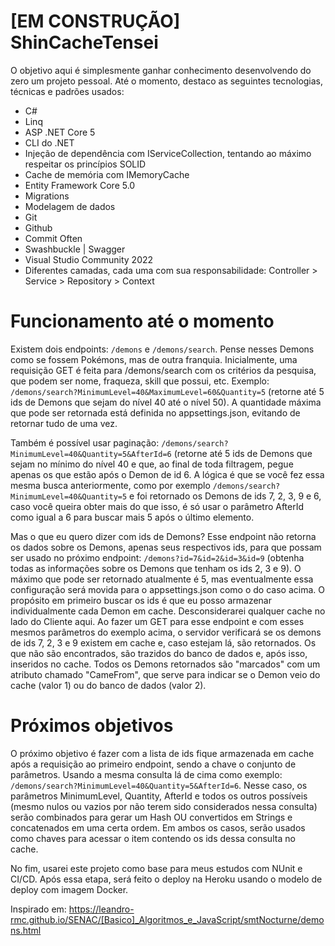 # [EM CONSTRUÇÃO] ShinCacheTensei

O objetivo aqui é simplesmente ganhar conhecimento desenvolvendo do zero um projeto pessoal.
Até o momento, destaco as seguintes tecnologias, técnicas e padrões usados: 

- C#
- Linq
- ASP .NET Core 5
- CLI do .NET
- Injeção de dependência com IServiceCollection, tentando ao máximo respeitar os princípios SOLID
- Cache de memória com IMemoryCache
- Entity Framework Core 5.0
- Migrations
- Modelagem de dados
- Git
- Github
- Commit Often
- Swashbuckle | Swagger
- Visual Studio Community 2022
- Diferentes camadas, cada uma com sua responsabilidade: Controller > Service > Repository > Context

# Funcionamento até o momento

Existem dois endpoints: ```/demons``` e ```/demons/search```. Pense nesses Demons como se fossem Pokémons, mas de outra franquia. Inicialmente, uma requisição GET é feita para /demons/search com os critérios da pesquisa, que podem ser nome, fraqueza, skill que possui, etc. Exemplo: ```/demons/search?MinimumLevel=40&MaximumLevel=60&Quantity=5``` (retorne até 5 ids de Demons que sejam do nível 40 até o nível 50). A quantidade máxima que pode ser retornada está definida no appsettings.json, evitando de retornar tudo de uma vez.

Também é possível usar paginação: ```/demons/search?MinimumLevel=40&Quantity=5&AfterId=6``` (retorne até 5 ids de Demons que sejam no mínimo do nível 40 e que, ao final de toda filtragem, pegue apenas os que estão após o Demon de id 6. A lógica é que se você fez essa mesma busca anteriormente, como por exemplo ```/demons/search?MinimumLevel=40&Quantity=5``` e foi retornado os Demons de ids 7, 2, 3, 9 e 6, caso você queira obter mais do que isso, é só usar o parâmetro AfterId como igual a 6 para buscar mais 5 após o último elemento.

Mas o que eu quero dizer com ids de Demons? Esse endpoint não retorna os dados sobre os Demons, apenas seus respectivos ids, para que possam ser usado no próximo endpoint: ```/demons?id=7&id=2&id=3&id=9``` (obtenha todas as informações sobre os Demons que tenham os ids 2, 3 e 9). O máximo que pode ser retornado atualmente é 5, mas eventualmente essa configuração será movida para o appsettings.json como o do caso acima. O propósito em primeiro buscar os ids é que eu posso armazenar individualmente cada Demon em cache. Desconsiderarei qualquer cache no lado do Cliente aqui. Ao fazer um GET para esse endpoint e com esses mesmos parâmetros do exemplo acima, o servidor verificará se os demons de ids 7, 2, 3 e 9 existem em cache e, caso estejam lá, são retornados. Os que não são encontrados, são trazidos do banco de dados e, após isso, inseridos no cache. Todos os Demons retornados são "marcados" com um atributo chamado "CameFrom", que serve para indicar se o Demon veio do cache (valor 1) ou do banco de dados (valor 2). 

# Próximos objetivos

O próximo objetivo é fazer com a lista de ids fique armazenada em cache após a requisição ao primeiro endpoint, sendo a chave o conjunto de parâmetros. Usando a mesma consulta lá de cima como exemplo: ```/demons/search?MinimumLevel=40&Quantity=5&AfterId=6```. Nesse caso, os parâmetros MinimumLevel, Quantity, AfterId e todos os outros possíveis (mesmo nulos ou vazios por não terem sido considerados nessa consulta) serão combinados para gerar um Hash OU convertidos em Strings e concatenados em uma certa ordem. Em ambos os casos, serão usados como chaves para acessar o item contendo os ids dessa consulta no cache.

No fim, usarei este projeto como base para meus estudos com NUnit e CI/CD. Após essa etapa, será feito o deploy na Heroku usando o modelo de deploy com imagem Docker.

Inspirado em: https://leandro-rmc.github.io/SENAC/[Basico]_Algoritmos_e_JavaScript/smtNocturne/demons.html
